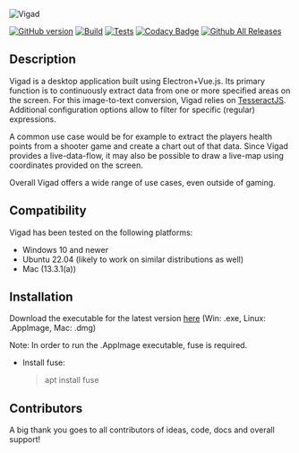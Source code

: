 ![Vigad](https://user-images.githubusercontent.com/58397976/209412078-1a7f2dfc-3ce8-4a7c-9ad6-2ca19a4e764d.png)

[![GitHub version](https://badge.fury.io/gh/VisualGameData%2FVigad.svg)](https://github.com/VisualGameData/VIGAD)
[![Build](https://github.com/VisualGameData/VIGAD/actions/workflows/publish-build.yml/badge.svg)](https://github.com/VisualGameData/VIGAD/actions/workflows/publish-build.yml)
[![Tests](https://github.com/VisualGameData/VIGAD/actions/workflows/main-test.yml/badge.svg)](https://github.com/VisualGameData/VIGAD/actions/workflows/main-test.yml?branch=main)
[![Codacy Badge](https://app.codacy.com/project/badge/Grade/e0714cc489084a76bfaccea19fa71a06)](https://app.codacy.com/gh/VisualGameData/VIGAD/dashboard?utm_source=gh&utm_medium=referral&utm_content=&utm_campaign=Badge_grade)
[![Github All Releases](https://img.shields.io/github/downloads/VisualGameData/VIGAD/total.svg)]()

## Description

Vigad is a desktop application built using Electron+Vue.js. Its primary function is to continuously extract data from one or more specified areas on the screen. For this image-to-text conversion, Vigad relies on [TesseractJS](https://tesseract.projectnaptha.com/). Additional configuration options allow to filter for specific (regular) expressions.

A common use case would be for example to extract the players health points from a shooter game and create a chart out of that data. Since Vigad provides a live-data-flow, it may also be possible to draw a live-map using coordinates provided on the screen.

Overall Vigad offers a wide range of use cases, even outside of gaming.

## Compatibility

Vigad has been tested on the following platforms:

-   Windows 10 and newer
-   Ubuntu 22.04 (likely to work on similar distributions as well)
-   Mac (13.3.1(a))

## Installation

Download the executable for the latest version [here](https://github.com/VisualGameData/VIGAD/releases/latest/) (Win: .exe, Linux: .AppImage, Mac: .dmg)

Note: In order to run the .AppImage executable, fuse is required.

-   Install fuse:
    > apt install fuse

## Contributors

A big thank you goes to all contributors of ideas, code, docs and overall support!
